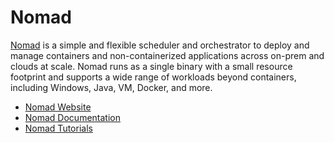 # Nomad

[Nomad](https://github.com/hashicorp/nomad) is a simple and flexible scheduler and orchestrator to deploy and manage containers and non-containerized applications across on-prem and clouds at scale. Nomad runs as a single binary with a small resource footprint and supports a wide range of workloads beyond containers, including Windows, Java, VM, Docker, and more.

- [Nomad Website](https://www.nomadproject.io/)
- [Nomad Documentation](https://www.nomadproject.io/docs)
- [Nomad Tutorials](https://learn.hashicorp.com/nomad)
